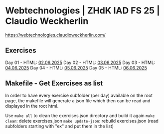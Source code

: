 # Webtechnologies | ZHdK IAD FS 25 | Claudio Weckherlin

https://webtechnologies.claudioweckherlin.com/

## Exercises

Day 01 - HTML: [02.06.2025](/ex01_02_06_25_html/)
Day 02 - HTML: [03.06.2025](/ex02_03_06_25_css/)
Day 03 - HTML: [04.06.2025](/ex03_04_06_25_layout/)
Day 04 - HTML: [05.06.2025](/ex04_05_06_25_js/)
Day 05 - HTML: [06.06.2025](/ex05_06_06_25_final/)

## Makefile - Get Exercises as list

In order to have every exercise subfolder (per day) available on the root page, the makefile will generate a json file which then can be read and displayed in the root html.

Use `make all` to clean the exercises.json directory and build it again
`make clean`: delete exercises.json
`make update-json`: rebuild exercises.json (read subfolders starting with "ex" and put them in the list)
